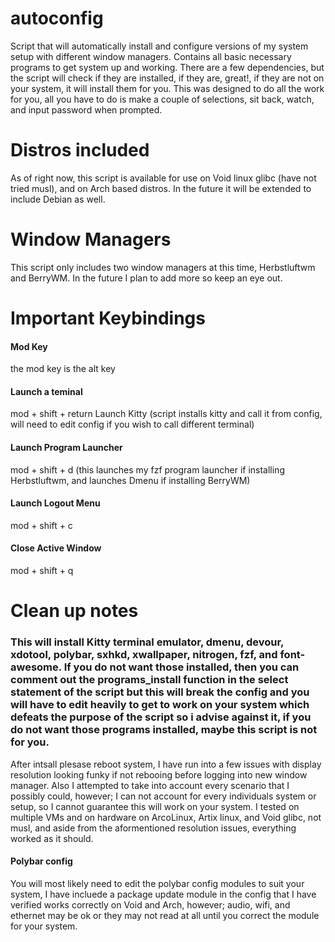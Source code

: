 # autoconfig
Script that will automatically install and configure versions of my system setup with different window managers. Contains all basic necessary programs to get system up and working.
There are a few dependencies, but the script will check if they are installed, if they are, great!, if they are not on your system, it will install them for
you. This was designed to do all the work for you, all you have to do is make a couple of selections, sit back, watch, and input password when prompted.

# Distros included
As of right now, this script is available for use on Void linux glibc (have not tried musl), and on Arch based distros. In the future it will be extended to include Debian as well.

# Window Managers
This script only includes two window managers at this time, Herbstluftwm and BerryWM. In the future I plan to add more so keep an eye out.

# Important Keybindings
#### Mod Key
the mod key is the alt key
#### Launch a teminal
mod + shift + return Launch Kitty (script installs kitty and call it from config, will need to edit config if you wish to call different terminal)
#### Launch Program Launcher
mod + shift + d (this launches my fzf program launcher if installing Herbstluftwm, and launches Dmenu if installing BerryWM)
#### Launch Logout Menu
mod + shift + c 
#### Close Active Window
mod + shift + q

# Clean up notes

### This will install Kitty terminal emulator, dmenu, devour, xdotool, polybar, sxhkd, xwallpaper, nitrogen, fzf, and font-awesome. If you do not want those installed, then you can comment out the programs_install function in the select statement of the script but this will break the config and you will have to edit heavily to get to work on your system which defeats the purpose of the script so i advise against it, if you do not want those programs installed, maybe this script is not for you.

After intsall plesase reboot system, I have run into a few issues with display resolution looking funky if not rebooing before logging into new window
manager. Also I attempted to take into account every scenario that I possibly could, however; I can not account for every individuals system or setup, so I
cannot guarantee this will work on your system. I tested on multiple VMs and on hardware on ArcoLinux, Artix linux, and Void glibc, not musl, and aside from
the aformentioned resolution issues, everything worked as it should. 

#### Polybar config
You will most likely need to edit the polybar config modules to suit your system, I have incluede a package update module in the config that I have verified 
works correctly on Void and Arch, however; audio, wifi, and ethernet may be ok or they may not read at all until you correct the module for your system.
